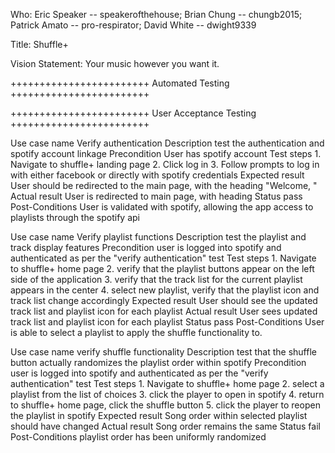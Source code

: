 Who: 
Eric Speaker -- speakerofthehouse;
Brian Chung -- chungb2015;
Patrick Amato -- pro-respirator;
David White -- dwight9339

Title: Shuffle+

Vision Statement:
  Your music however you want it.
  
++++++++++++++++++++++++
Automated Testing
++++++++++++++++++++++++




++++++++++++++++++++++++
User Acceptance Testing
++++++++++++++++++++++++

Use case name
    Verify authentication
Description
    test the authentication and spotify account linkage
Precondition
    User has spotify account
Test steps
    1. Navigate to shuffle+ landing page
    2. Click log in
    3. Follow prompts to log in with either facebook or directly with spotify credentials
Expected result
    User should be redirected to the main page, with the heading "Welcome, <name>"
Actual result
    User is redirected to main page, with heading
Status
    pass
Post-Conditions
    User is validated with spotify, allowing the app access to playlists through the spotify api
    
    

Use case name
    Verify playlist functions
Description
    test the playlist and track display features
Precondition
    user is logged into spotify and authenticated as per the "verify authentication" test
Test steps
    1. Navigate to shuffle+ home page
    2. verify that the playlist buttons appear on the left side of the application
    3. verify that the track list for the current playlist appears in the center
    4. select new playlist, verify that the playlist icon and track list change accordingly
Expected result
    User should see the updated track list and playlist icon for each playlist
Actual result
    User sees updated track list and playlist icon for each playlist
Status
    pass
Post-Conditions
    User is able to select a playlist to apply the shuffle functionality to.
    
    
    
Use case name
    verify shuffle functionality
Description
    test that the shuffle button actually randomizes the playlist order within spotify
Precondition
    user is logged into spotify and authenticated as per the "verify authentication" test
Test steps
    1. Navigate to shuffle+ home page
    2. select a playlist from the list of choices
    3. click the player to open in spotify
    4. return to shuffle+ home page, click the shuffle button
    5. click the player to reopen the playlist in spotify
Expected result
    Song order within selected playlist should have changed
Actual result
    Song order remains the same
Status
    fail
Post-Conditions
    playlist order has been uniformly randomized
    
    

    
    
    

    
